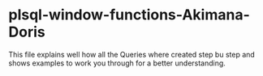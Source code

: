 # plsql-window-functions-Akimana-Doris
This file explains well how all the Queries where created step bu step and shows examples to work you through for a better understanding.
